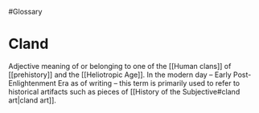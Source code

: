 #Glossary 
# Cland

Adjective meaning of or belonging to one of the [[Human clans]] of [[prehistory]] and the [[Heliotropic Age]]. In the modern day – Early Post-Enlightenment Era as of writing – this term is primarily used to refer to historical artifacts such as pieces of [[History of the Subjective#cland art|cland art]].